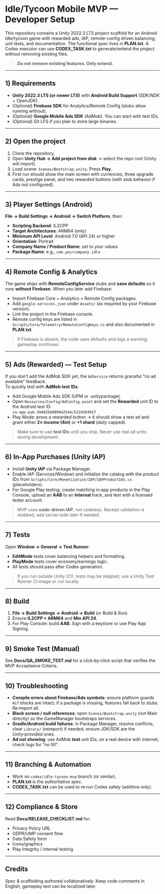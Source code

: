 # Idle/Tycoon Mobile MVP — Developer Setup

This repository contains a Unity 2022.3 LTS project scaffold for an Android idle/tycoon game with rewarded ads, IAP, remote-config driven balancing, unit tests, and documentation. The functional spec lives in **PLAN.txt**. A Codex executor can use **CODEX_TASK.txt** to generate/extend the project without removing existing files.

> **Do not remove existing features. Only extend.**

---

## 1) Requirements
- **Unity 2022.3 LTS (or newer LTS)** with **Android Build Support** (SDK/NDK + OpenJDK).
- (Optional) **Firebase SDK** for Analytics/Remote Config (stubs allow running without).
- (Optional) **Google Mobile Ads SDK** (AdMob). You can start with test IDs.
- (Optional) Git LFS if you plan to store large binaries.

---

## 2) Open the project
1. Clone the repository.
2. Open **Unity Hub → Add project from disk** → select the repo root (Unity will import).
3. Load scene: `Scenes/Bootstrap.unity`. Press **Play**.
4. First run should show the main screen with currencies, three upgrade cards, prestige panel, and two rewarded buttons (with stub behavior if Ads not configured).

---

## 3) Player Settings (Android)
**File → Build Settings → Android → Switch Platform**, then:
- **Scripting Backend**: IL2CPP
- **Target Architectures**: ARM64 (only)
- **Minimum API Level**: Android 7.0 (API 24) or higher
- **Orientation**: Portrait
- **Company Name / Product Name**: set to your values
- **Package Name**: e.g., `com.yourcompany.idle`

---

## 4) Remote Config & Analytics
The game ships with **RemoteConfigService** stubs and **sane defaults** so it runs **without Firebase**.
When you later add Firebase:
- Import Firebase Core + Analytics + Remote Config packages.
- Add `google-services.json` under `Assets/` (as required by your Firebase version).
- Link the project in the Firebase console.
- Remote config keys are listed in `Scripts/Core/Telemetry/RemoteConfigKeys.cs` and also documented in **PLAN.txt**.

> If Firebase is absent, the code uses defaults and logs a warning; gameplay continues.

---

## 5) Ads (Rewarded) — Test Setup
If you don’t add the AdMob SDK yet, the `AdService` returns graceful “no ad available” feedback.  
To quickly test with **AdMob test IDs**:
- Add Google Mobile Ads SDK (UPM or .unitypackage).
- Open `Resources/Config/AdConfig.asset` and set the **Rewarded** unit ID to the Android test ID:  
  `ca-app-pub-3940256099942544/5224354917`
- Play Mode: press a rewarded button → it should show a test ad and grant either **2× income (4m)** or **+1 shard** (daily capped).

> Make sure to use **test IDs** until you ship. Never use real ad units during development.

---

## 6) In‑App Purchases (Unity IAP)
- Install **Unity IAP** via Package Manager.
- Enable IAP (Services/Window) and initialize the catalog with the product IDs from `Scripts/Core/Monetization/IAP/IAPProductIds.cs` (placeholders).
- For Google Play testing, create matching in‑app products in the Play Console, upload an **AAB** to an **Internal** track, and test with a licensed tester account.

> MVP uses **code-driven IAP**, not codeless. Receipt validation is stubbed; add server‑side later if needed.

---

## 7) Tests
Open **Window → General → Test Runner**:
- **EditMode** tests cover balancing helpers and formatting.
- **PlayMode** tests cover economy/earnings logic.
- All tests should pass after Codex generation.

> If you run outside Unity (CI), tests may be skipped; use a Unity Test Runner CI image or run locally.

---

## 8) Build
1. **File → Build Settings → Android → Build** (or Build & Run).
2. Ensure **IL2CPP + ARM64** and **Min API 24**.
3. For Play Console: build **AAB**. Sign with a keystore or use Play App Signing.

---

## 9) Smoke Test (Manual)
See **Docs/QA_SMOKE_TEST.md** for a click‑by‑click script that verifies the MVP Acceptance Criteria.

---

## 10) Troubleshooting
- **Compile errors about Firebase/Ads symbols**: ensure platform guards `#if` blocks are intact; if a package is missing, features fall back to stubs. Re‑import all.
- **Black screen / null references**: open `Scenes/Bootstrap.unity` (not Main directly) so the GameManager bootstraps services.
- **Gradle/Android build failures**: in Package Manager, resolve conflicts; clear `Library/` (reimport) if needed; ensure JDK/SDK are the Unity‑provided ones.
- **Ad not showing**: use AdMob **test** unit IDs; on a real device with internet; check logs for “no fill”.

---

## 11) Branching & Automation
- Work on `codex/idle-tycoon-mvp` branch (or similar).
- **PLAN.txt** is the authoritative spec.
- **CODEX_TASK.txt** can be used to re‑run Codex safely (additive only).

---

## 12) Compliance & Store
Read **Docs/RELEASE_CHECKLIST.md** for:
- Privacy Policy URL
- GDPR/UMP consent flow
- Data Safety form
- Icons/graphics
- Play Integrity / internal testing

---

## Credits
Spec & scaffolding authored collaboratively. Keep code comments in English, gameplay text can be localized later.

